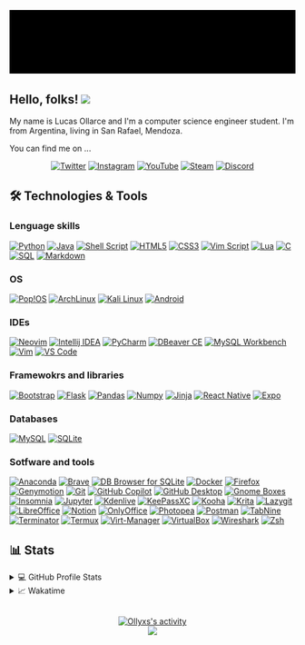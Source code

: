 <!-- ## Hi, I'm Ollyxs -->
<p align="center">
<a href="https://github.com/Ollyxs">
<img title="Ollyxs" alt="Ollyxs" src="https://raw.githubusercontent.com/Ollyxs/ollyxs/main/name.gif"/>
</a>
</p>

## Hello, folks! <img src="https://media.giphy.com/media/hvRJCLFzcasrR4ia7z/giphy.gif" width="28">

My name is Lucas Ollarce and I'm a computer science engineer student. I'm from Argentina, living in San Rafael, Mendoza.

You can find me on ...

<p align="center">
	<a href="https://twitter.com/Luk5Ollarce"><img alt="Twitter" title="Twitter" src="https://img.shields.io/badge/twitter-blue?&style=for-the-badge&logo=twitter&logoColor=white"></a>
	<a href="https://instagram.com/ollyxss"><img alt="Instagram" title="Instagram" src="https://img.shields.io/badge/instagram-FF0060?&style=for-the-badge&logo=instagram&logoColor=white"></a>
	<a href="https://www.youtube.com/c/Ollyxs"><img alt="YouTube" title="YouTube" src="https://img.shields.io/badge/youtube-F20000?&style=for-the-badge&logo=youtube&logoColor=white"></a>
	<a href="https://steamcommunity.com/id/Ollyxs/"><img alt="Steam" title="Steam" src="https://img.shields.io/badge/steam-1A4769?&style=for-the-badge&logo=steam&logoColor=white"></a>
	<a href="https://discordapp.com/users/366099775218515981"><img alt="Discord" title="Discord" src="https://img.shields.io/badge/discord-5564DE?&style=for-the-badge&logo=discord&logoColor=white"></a>
</p>

## 🛠️ Technologies & Tools

### Lenguage skills
<p>
<a href="https://www.python.org/"><img alt="Python" src="https://img.shields.io/badge/python%20-%2314354C.svg?&style=for-the-badge&logo=python&logoColor=white"/></a>
<a href="https://www.java.com/"><img alt="Java" src="https://custom-icon-badges.demolab.com/badge/java-DE711F?&style=for-the-badge&logo=java&logoColor=white"/></a>
<a href="https://www.shellscript.sh/"><img alt="Shell Script" src="https://img.shields.io/badge/shell%20script-black?&style=for-the-badge&logo=gnu-bash&logoColor=white"/></a>
<a href="https://html.spec.whatwg.org/multipage/"><img alt="HTML5" src="https://img.shields.io/badge/html5-E34F26?&style=for-the-badge&logo=html5&logoColor=white"/></a>
<a href="https://www.w3.org/Style/CSS/"><img alt="CSS3" src="https://img.shields.io/badge/css3-1572B6?&style=for-the-badge&logo=css3&logoColor=white"/></a>
<a href="https://www.vim.org/"><img alt="Vim Script" src="https://img.shields.io/badge/vim%20script-019733?&style=for-the-badge&logo=vim&logoColor=white"/></a>
<a href="https://www.lua.org/"><img alt="Lua" src="https://img.shields.io/badge/lua-2C2D72?&style=for-the-badge&logo=lua&logoColor=white"/></a>
<a href="https://www.cprogramming.com/"><img alt="C" src="https://img.shields.io/badge/c-A8B9CC?&style=for-the-badge&logo=c&logoColor=white"/></a>
<a href=""><img alt="SQL" src="https://custom-icon-badges.herokuapp.com/badge/SQL-025E8C.svg?&style=for-the-badge&logo=database&logoColor=white"/></a>
<a href="https://www.markdownguide.org/"><img alt="Markdown" src="https://img.shields.io/badge/markdown-skyblue?&style=for-the-badge&logo=markdown&logoColor=white"/></a>
</p>

### OS
<p>
<a href="https://pop.system76.com/"><img alt="Pop!OS" src="https://img.shields.io/badge/pop!os-48B9C7?&style=for-the-badge&logo=pop!_os&logoColor=white"/></a>
<a href="https://archlinux.org/"><img alt="ArchLinux" src="https://img.shields.io/badge/archlinux-1793D1?&style=for-the-badge&logo=archlinux&logoColor=white"/></a>
<a href="https://www.kali.org/"><img alt="Kali Linux" src="https://img.shields.io/badge/kali%20linux-557C94?&style=for-the-badge&logo=kalilinux&logoColor=white"/></a>
<a href="https://www.android.com"><img alt="Android" src="https://img.shields.io/badge/android-3DDC84?&style=for-the-badge&logo=android&logoColor=white"/></a>
</p>

### IDEs
<p>
<a href="https://neovim.io/"><img alt="Neovim" src="https://img.shields.io/badge/neovim-57A143?&style=for-the-badge&logo=neovim&logoColor=white"/></a>
<a href="https://www.jetbrains.com/idea/"><img alt="Intellij IDEA" src="https://img.shields.io/badge/intellij-mediumorchid?&style=for-the-badge&logo=intellijidea&logoColor=white"/></a>
<a href="https://www.jetbrains.com/pycharm/"><img alt="PyCharm" src="https://img.shields.io/badge/pycharm-green?&style=for-the-badge&logo=pycharm&logoColor=white"/></a>
<a href="https://dbeaver.io/"><img alt="DBeaver CE" src="https://custom-icon-badges.herokuapp.com/badge/dbeaver-sienna?&style=for-the-badge&logo=dbeaver&logoColor=white"/></a>
<a href="https://www.mysql.com/products/workbench/"><img alt="MySQL Workbench" src="https://img.shields.io/badge/mysql%20workbench-4479A1?&style=for-the-badge&logo=mysql&logoColor=white"/></a>
<a href="https://www.vim.org/"><img alt="Vim" src="https://img.shields.io/badge/vim-019733?&style=for-the-badge&logo=vim&logoColor=white"/></a>
<a href="https://code.visualstudio.com/"><img alt="VS Code" src="https://img.shields.io/badge/vs%20code-007ACC?&style=for-the-badge&logo=visualstudiocode&locoColor=white"/></a>
</p>

### Framewokrs and libraries
<p>
<a href="https://getbootstrap.com/"><img alt="Bootstrap" src="https://img.shields.io/badge/bootstrap-7952B3?&style=for-the-badge&logo=bootstrap&logoColor=white"/></a>
<a href="https://flask.palletsprojects.com"><img alt="Flask" src="https://img.shields.io/badge/flask-black?&style=for-the-badge&logo=flask&logoColor=white"/></a>
<a href="https://pandas.pydata.org/"><img alt="Pandas" src="https://img.shields.io/badge/pandas-150458?&style=for-the-badge&logo=pandas&logoColor=white"/></a>
<a href="https://numpy.org/"><img alt="Numpy" src="https://img.shields.io/badge/numpy-013243?&style=for-the-badge&logo=numpy&logoColor=white"/></a>
<a href="https://jinja.palletsprojects.com"><img alt="Jinja	" src="https://img.shields.io/badge/jinja-B41717?&style=for-the-badge&logo=jinja&logoColor=white"/></a>
<a href="https://reactnative.dev/"><img alt="React Native" src="https://img.shields.io/badge/react%20native-61DAFB?&style=for-the-badge&logo=react&logoColor=white"/></a>
<a href="https://expo.dev/"><img alt="Expo" src="https://img.shields.io/badge/expo-000020?&style=for-the-badge&logo=expo&logoColor=white"/></a>
</p>

### Databases
<p>
<a href="https://www.mysql.com/"><img alt="MySQL" src="https://img.shields.io/badge/mysql-4479A1?&style=for-the-badge&logo=mysql&logoColor=white"/></a>
<a href="https://www.sqlite.org"><img alt="SQLite" src="https://img.shields.io/badge/sqlite-003B57?&style=for-the-badge&logo=sqlite&logoColor=white"/></a>
</p>

### Sotfware and tools
<p>
<a href="https://www.anaconda.com/"><img alt="Anaconda" src="https://img.shields.io/badge/anaconda-44A833?&style=for-the-badge&logo=anaconda&logoColor=white"/></a>
<a href="https://brave.com/"><img alt="Brave" src="https://img.shields.io/badge/brave-FB542B?&style=for-the-badge&logo=brave&logoColor=white"/></a>
<a href="https://sqlitebrowser.org/"><img alt="DB Browser for SQLite" src="https://custom-icon-badges.herokuapp.com/badge/db%20browser-grey?&style=for-the-badge&logo=database&logoColor=white"/></a>
<a href="https://www.docker.com/"><img alt="Docker" src="https://img.shields.io/badge/docker-0093d7?&style=for-the-badge&logo=docker&logoColor=white"/></a>
<!-- <img alt="Día" src="https://custom-icon-badges.herokuapp.com/badge/dia-dimgray?&style=for-the-badge&logo=dia&logoColor=white"/> -->
<a href="https://www.mozilla.org/firefox/new/"><img alt="Firefox" src="https://img.shields.io/badge/firefox-FF7139?&style=for-the-badge&logo=firefox&logoColor=white"/></a>
<a href="https://www.genymotion.com/"><img alt="Genymotion" src="https://custom-icon-badges.demolab.com/badge/genymotion-E6195E?&style=for-the-badge&logo=geny&logoColor=white"/></a>
<a href="https://git-scm.com/"><img alt="Git" src="https://img.shields.io/badge/git-F05032?&style=for-the-badge&logo=git&logoColor=white"/></a>
<a href="https://github.com/features/copilot"><img alt="GitHub Copilot" src="https://custom-icon-badges.demolab.com/badge/github%20copilot-292443?&style=for-the-badge&logo=copilot&logoColor=white"/></a>
<a href="https://github.com/shiftkey/desktop"><img alt="GitHub Desktop" src="https://img.shields.io/badge/github%20desktop-rebeccapurple?&style=for-the-badge&logo=github&logoColor=white"/></a>
<a href="https://help.gnome.org/users/gnome-boxes/stable/"><img alt="Gnome Boxes" src="https://custom-icon-badges.herokuapp.com/badge/gnome%20boxes-dimgray?&style=for-the-badge&logo=gnomeboxes&logoColor=white"/></a>
<a href="https://insomnia.rest/"><img alt="Insomnia" src="https://img.shields.io/badge/insomnia-4000BF?&style=for-the-badge&logo=insomnia&logoColor=white"/></a>
<a href="https://jupyter.org/"><img alt="Jupyter" src="https://img.shields.io/badge/jupyter-F37626?&style=for-the-badge&logo=jupyter&logoColor=white"/></a>
<a href="https://kdenlive.org/"><img alt="Kdenlive" src="https://img.shields.io/badge/kdenlive-527EB2?&style=for-the-badge&logo=kdenlive&logoColor=white"/></a>
<a href="https://keepassxc.org/"><img alt="KeePassXC" src="https://img.shields.io/badge/keepassxc-6CAC4D?&style=for-the-badge&logo=keepassxc&logoColor=white"/></a>
<a href="https://github.com/SeaDve/Kooha"><img alt="Kooha" src="https://custom-icon-badges.herokuapp.com/badge/kooha-hotpink?&style=for-the-badge&logo=device-camera-video&logoColor=white"/></a>
<a href="https://krita.org/"><img alt="Krita" src="https://img.shields.io/badge/krita-3BABFF?&style=for-the-badge&logo=krita&logoColor=white"/></a>
<a href="https://github.com/jesseduffield/lazygit"><img alt="Lazygit" src="https://img.shields.io/badge/lazygit-darkgreen?&style=for-the-badge&logo=git&logoColor=white"/></a>
<a href="https://www.libreoffice.org/"><img alt="LibreOffice" src="https://img.shields.io/badge/libreoffice-18A303?&style=for-the-badge&logo=libreoffice&logoColor=white"/></a>
<!-- <img alt="NoiseTorch" src="https://custom-icon-badges.herokuapp.com/badge/noisetorch-limegreen?&style=for-the-badge&logo=mic&logoColor=white"/> -->
<a href="https://www.notion.so/"><img alt="Notion" src="https://img.shields.io/badge/notion-black?&style=for-the-badge&logo=notion&logoColor=white"/></a>
<a href="https://www.onlyoffice.com/"><img alt="OnlyOffice" src="https://img.shields.io/badge/onlyoffice-444444?&style=for-the-badge&logo=onlyoffice&logoColor=white"/></a>
<a href="https://www.photopea.com/"><img alt="Photopea" src="https://img.shields.io/badge/photopea-18A497?&style=for-the-badge&logo=photopea&logoColor=white"/></a>
<a href="https://www.postman.com/"><img alt="Postman" src="https://img.shields.io/badge/Postman-FF6C37?style=for-the-badge&logo=postman&logoColor=white"/></a>
<!-- <a href=""><img alt="ScreenKey" src="https://custom-icon-badges.demolab.com/badge/screenkey-292443?&style=for-the-badge&logo=screenkey&logoColor=white"/></a> -->
<a href="https://www.tabnine.com/"><img alt="TabNine" src="https://custom-icon-badges.herokuapp.com/badge/tabnine-mediumvioletred?&style=for-the-badge&logo=tabnine-white&logoColor=white"/></a>
<a href="https://gnome-terminator.org/"><img alt="Terminator" src="https://img.shields.io/badge/terminator-red?&style=for-the-badge&logo=gnometerminal&logoColor=white"/></a>
<a href="https://termux.dev"><img alt="Termux" src="https://custom-icon-badges.herokuapp.com/badge/termux-black?&style=for-the-badge&logo=terminal&logoColor=white"/></a>
<a href="https://virt-manager.org/"><img alt="Virt-Manager" src="https://custom-icon-badges.herokuapp.com/badge/virtmanager-darkred?&style=for-the-badge&logo=virtmanager&logoColor=white"/></a>
<a href="https://www.virtualbox.org/"><img alt="VirtualBox" src="https://img.shields.io/badge/virtualbox-183A61?&style=for-the-badge&logo=virtualbox&logoColor=white"/></a>
<a href="https://www.wireshark.org/"><img alt="Wireshark" src="https://img.shields.io/badge/wireshark-0052FF?&style=for-the-badge&logo=wireshark&logoColor=white"/></a>
<!-- <img alt="Wolfram Alpha" src="https://img.shields.io/badge/wolfram%20alpha-yellow?&style=for-the-badge&logo=wolfram&logoColor=white"/> -->
<a href="https://www.zsh.org/"><img alt="Zsh" src="https://img.shields.io/badge/zsh-4EAA25?&style=for-the-badge&logo=gnubash&logoColor=white"/></a>
</p>

## 📊 Stats

<details>
<summary>💻 GitHub Profile Stats</summary>
<br/>
<p align="center">
<a href="https://github.com/DenverCoder1/github-readme-streak-stats">
	<img title="Streak Stats" alt="Ollyxs's streak" src="https://github-readme-streak-stats.herokuapp.com?user=Ollyxs&theme=radical&date_format=M%20j%5B%2C%20Y%5D&hide_border=true"/>
</a>

<a href="https://github.com/anuraghazra/github-readme-stats">
	<img width="55%" title="Readme Stats" alt="Ollyxs's stats" src="https://github-readme-stats.vercel.app/api?username=Ollyxs&theme=radical&include_all_commits=true&hide_border=true&show_icons=true"/>
	<img width="40%" title="Readme Stats" alt="Ollyxs's stats" src="https://github-readme-stats.vercel.app/api/top-langs/?username=Ollyxs&layout=compact&theme=radical&hide_border=true&langs_count=10&show_icons=true"/>
</a>

<!-- <a href="">
	<img title="Top languages by Repo" alt="Ollyxs's top languages by repos" src="http://github-profile-summary-cards.vercel.app/api/cards/repos-per-language?username=ollyxs&theme=radical"/>
	<img title="Top languages by Commit" alt="Ollyxs's top languages by commit" src="http://github-profile-summary-cards.vercel.app/api/cards/most-commit-language?username=ollyxs&theme=radical"/>
	<img title="Profile details" alt="Ollyxs's profile details" src="http://github-profile-summary-cards.vercel.app/api/cards/profile-details?username=ollyxs&theme=radical"/>
</a> -->

<!-- <a href="https://github.com/anuraghazra/github-readme-stats">
	<img title="Readme Stats" alt="Ollyxs's stats" src="https://github-readme-stats.vercel.app/api/wakatime/?username=ollyxs"/>
</a> -->
</p>
</details>

<details>
<summary>📈 Wakatime </summary>

<!--START_SECTION:waka-->
**I'm a Night 🦉** 

```text
🌞 Morning                27 commits          █░░░░░░░░░░░░░░░░░░░░░░░░   05.53 % 
🌆 Daytime                195 commits         ██████████░░░░░░░░░░░░░░░   39.96 % 
🌃 Evening                178 commits         █████████░░░░░░░░░░░░░░░░   36.48 % 
🌙 Night                  88 commits          █████░░░░░░░░░░░░░░░░░░░░   18.03 % 
```
📅 **I'm Most Productive on Tuesday** 

```text
Monday                   76 commits          ████░░░░░░░░░░░░░░░░░░░░░   15.57 % 
Tuesday                  169 commits         █████████░░░░░░░░░░░░░░░░   34.63 % 
Wednesday                72 commits          ████░░░░░░░░░░░░░░░░░░░░░   14.75 % 
Thursday                 49 commits          ███░░░░░░░░░░░░░░░░░░░░░░   10.04 % 
Friday                   52 commits          ███░░░░░░░░░░░░░░░░░░░░░░   10.66 % 
Saturday                 48 commits          ██░░░░░░░░░░░░░░░░░░░░░░░   09.84 % 
Sunday                   22 commits          █░░░░░░░░░░░░░░░░░░░░░░░░   04.51 % 
```


📊 **This Week I Spent My Time On** 

```text
🕑︎ Time Zone: America/Argentina/Buenos_Aires

💬 Programming Languages: 
Python                   7 hrs 15 mins       █████████████░░░░░░░░░░░░   53.43 % 
YAML                     3 hrs 12 mins       ██████░░░░░░░░░░░░░░░░░░░   23.64 % 
JSON                     2 hrs 10 mins       ████░░░░░░░░░░░░░░░░░░░░░   16.02 % 
Bash                     29 mins             █░░░░░░░░░░░░░░░░░░░░░░░░   03.67 % 
Text                     14 mins             ░░░░░░░░░░░░░░░░░░░░░░░░░   01.76 % 

🔥 Editors: 
VS Code                  13 hrs 35 mins      █████████████████████████   100.00 % 

💻 Operating System: 
Linux                    13 hrs 35 mins      █████████████████████████   100.00 % 
```


 Last Updated on 28/05/2023 18:38:11 UTC
<!--END_SECTION:waka-->

</details>
<p align="center">
<br/>
<a href="https://github.com/ashutosh00710/github-readme-activity-graph">
	<img title="Activity Graph" alt="Ollyxs's activity" src="https://github-readme-activity-graph.cyclic.app/graph?username=Ollyxs&theme=redical&hide_border=true"/>
</a>
</br>
<img src="https://komarev.com/ghpvc/?username=ollyxs&style=for-the-badge"/>
</p>


<!--
-
**Ollyxs/ollyxs** is a ✨ _special_ ✨ repository because its `README.md` (this file) appears on your GitHub profile.

Here are some ideas to get you started:

- 🔭 I’m currently working on ...
- 🌱 I’m currently learning ...
- 👯 I’m looking to collaborate on ...
- 🤔 I’m looking for help with ...
- 💬 Ask me about ...
- 📫 How to reach me: ...
- 😄 Pronouns: ...
- ⚡ Fun fact: ...
-->

